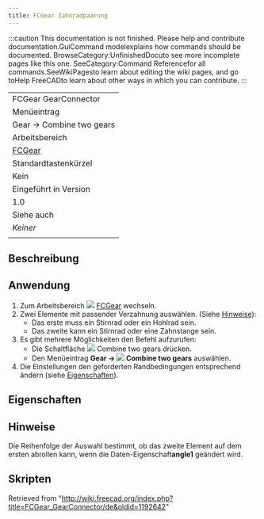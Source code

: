 ```yaml
---
title: FCGear Zahnradpaarung
---
```

:::caution
This documentation is not finished. Please help and contribute documentation.GuiCommand modelexplains how commands should be documented. BrowseCategory:UnfinishedDocuto see more incomplete pages like this one. SeeCategory:Command Referencefor all commands.SeeWikiPagesto learn about editing the wiki pages, and go toHelp FreeCADto learn about other ways in which you can contribute.
:::

|  |
| --- |
| FCGear GearConnector |
| Menüeintrag |
| Gear → Combine two gears |
| Arbeitsbereich |
| [FCGear](/FCGear_Workbench/de "FCGear Workbench/de") |
| Standardtastenkürzel |
| Kein |
| Eingeführt in Version |
| 1.0 |
| Siehe auch |
| *Keiner* |
|  |

## Beschreibung

## Anwendung

1. Zum Arbeitsbereich ![](/images/FCGear_workbench_icon.svg) [FCGear](/FCGear_Workbench "FCGear Workbench")  wechseln.
2. Zwei Elemente mit passender Verzahnung auswählen. (Siehe [Hinweise](#Hinweise)):
   * Das erste muss ein Stirnrad oder ein Hohlrad sein.
   * Das zweite kann ein Stirnrad oder eine Zahnstange sein.
3. Es gibt mehrere Möglichkeiten den Befehl aufzurufen:
   * Die Schaltfläche ![](/images/FCGear_GearConnector.svg) Combine two gears drücken.
   * Den Menüeintrag **Gear → ![](/images/FCGear_GearConnector.svg) Combine two gears** auswählen.
4. Die Einstellungen den geforderten Randbedingungen entsprechend ändern (siehe [Eigenschaften](#Eigenschaften)).

## Eigenschaften

## Hinweise

Die Reihenfolge der Auswahl bestimmt, ob das zweite Element auf dem ersten abrollen kann, wenn die Daten-Eigenschaft**angle1** geändert wird.

## Skripten

Retrieved from "<http://wiki.freecad.org/index.php?title=FCGear_GearConnector/de&oldid=1192642>"